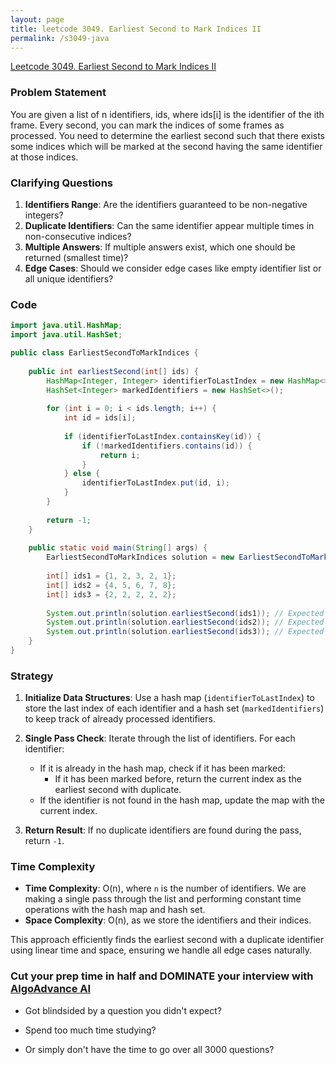 ```yaml
---
layout: page
title: leetcode 3049. Earliest Second to Mark Indices II
permalink: /s3049-java
---
```

[Leetcode 3049. Earliest Second to Mark Indices II](https://algoadvance.github.io/algoadvance/l3049)
### Problem Statement

You are given a list of n identifiers, ids, where ids[i] is the identifier of the ith frame. Every second, you can mark the indices of some frames as processed. You need to determine the earliest second such that there exists some indices which will be marked at the second having the same identifier at those indices.

### Clarifying Questions

1. **Identifiers Range**: Are the identifiers guaranteed to be non-negative integers?
2. **Duplicate Identifiers**: Can the same identifier appear multiple times in non-consecutive indices?
3. **Multiple Answers**: If multiple answers exist, which one should be returned (smallest time)?
4. **Edge Cases**: Should we consider edge cases like empty identifier list or all unique identifiers?

### Code

```java
import java.util.HashMap;
import java.util.HashSet;

public class EarliestSecondToMarkIndices {
    
    public int earliestSecond(int[] ids) {
        HashMap<Integer, Integer> identifierToLastIndex = new HashMap<>();
        HashSet<Integer> markedIdentifiers = new HashSet<>();
        
        for (int i = 0; i < ids.length; i++) {
            int id = ids[i];
            
            if (identifierToLastIndex.containsKey(id)) {
                if (!markedIdentifiers.contains(id)) {
                    return i;
                }
            } else {
                identifierToLastIndex.put(id, i);
            }
        }
        
        return -1;
    }
    
    public static void main(String[] args) {
        EarliestSecondToMarkIndices solution = new EarliestSecondToMarkIndices();
        
        int[] ids1 = {1, 2, 3, 2, 1};
        int[] ids2 = {4, 5, 6, 7, 8};
        int[] ids3 = {2, 2, 2, 2, 2};
        
        System.out.println(solution.earliestSecond(ids1)); // Expected output: 3
        System.out.println(solution.earliestSecond(ids2)); // Expected output: -1
        System.out.println(solution.earliestSecond(ids3)); // Expected output: 1
    }
}
```

### Strategy

1. **Initialize Data Structures**: Use a hash map (`identifierToLastIndex`) to store the last index of each identifier and a hash set (`markedIdentifiers`) to keep track of already processed identifiers.
   
2. **Single Pass Check**: Iterate through the list of identifiers. For each identifier:
   - If it is already in the hash map, check if it has been marked:
     - If it has been marked before, return the current index as the earliest second with duplicate.
   - If the identifier is not found in the hash map, update the map with the current index.
   
3. **Return Result**: If no duplicate identifiers are found during the pass, return `-1`.

### Time Complexity

- **Time Complexity**: O(n), where `n` is the number of identifiers. We are making a single pass through the list and performing constant time operations with the hash map and hash set.
- **Space Complexity**: O(n), as we store the identifiers and their indices.

This approach efficiently finds the earliest second with a duplicate identifier using linear time and space, ensuring we handle all edge cases naturally.


### Cut your prep time in half and DOMINATE your interview with [AlgoAdvance AI](https://algoAdvance.com)

- Got blindsided by a question you didn't expect?

- Spend too much time studying?

- Or simply don't have the time to go over all 3000 questions?

